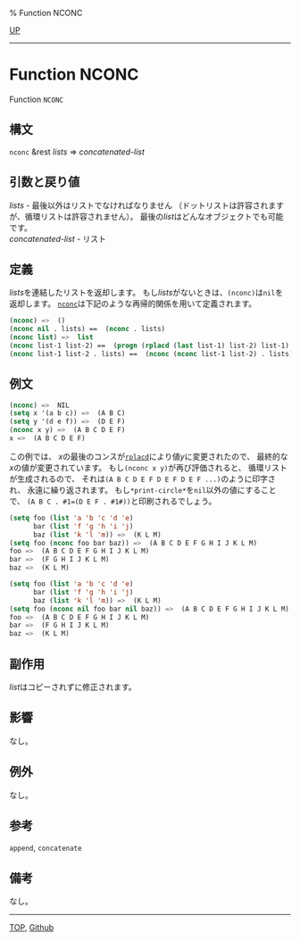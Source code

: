 % Function NCONC

[UP](14.2.html)  

---

# Function NCONC


Function `NCONC`


## 構文

`nconc` &rest *lists* => *concatenated-list*


## 引数と戻り値

*lists* - 最後以外はリストでなければなりません
（ドットリストは許容されますが、循環リストは許容されません）。
最後の*list*はどんなオブジェクトでも可能です。  
*concatenated-list* - リスト


## 定義

*lists*を連結したリストを返却します。
もし*lists*がないときは、`(nconc)`は`nil`を返却します。
[`nconc`](14.2.nconc.html)は下記のような再帰的関係を用いて定義されます。

```lisp
(nconc) =>  ()
(nconc nil . lists) ==  (nconc . lists)
(nconc list) =>  list
(nconc list-1 list-2) ==  (progn (rplacd (last list-1) list-2) list-1)
(nconc list-1 list-2 . lists) ==  (nconc (nconc list-1 list-2) . lists)
```

## 例文

```lisp
(nconc) =>  NIL
(setq x '(a b c)) =>  (A B C)
(setq y '(d e f)) =>  (D E F)
(nconc x y) =>  (A B C D E F)
x =>  (A B C D E F)
```

この例では、
*x*の最後のコンスが[`rplacd`](14.2.rplaca.html)により値*y*に変更されたので、
最終的な*x*の値が変更されています。
もし`(nconc x y)`が再び評価されると、
循環リストが生成されるので、
それは`(A B C D E F D E F D E F ...)`のように印字され、
永遠に繰り返されます。
もし`*print-circle*`を`nil`以外の値にすることで、
`(A B C . #1=(D E F . #1#))`と印刷されるでしょう。

```lisp
(setq foo (list 'a 'b 'c 'd 'e)
      bar (list 'f 'g 'h 'i 'j)
      baz (list 'k 'l 'm)) =>  (K L M)
(setq foo (nconc foo bar baz)) =>  (A B C D E F G H I J K L M)
foo =>  (A B C D E F G H I J K L M)
bar =>  (F G H I J K L M)
baz =>  (K L M)

(setq foo (list 'a 'b 'c 'd 'e)
      bar (list 'f 'g 'h 'i 'j)
      baz (list 'k 'l 'm)) =>  (K L M)
(setq foo (nconc nil foo bar nil baz)) =>  (A B C D E F G H I J K L M) 
foo =>  (A B C D E F G H I J K L M)
bar =>  (F G H I J K L M)
baz =>  (K L M)
```


## 副作用

*list*はコピーされずに修正されます。


## 影響

なし。


## 例外

なし。


## 参考

`append`,
`concatenate`


## 備考

なし。


---
[TOP](index.html),  [Github](https://github.com/nptcl/npt-japanese)

